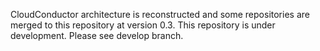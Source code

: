 CloudConductor architecture is reconstructed and some repositories are merged to this repository at version 0.3.
This repository is under development. Please see develop branch.
